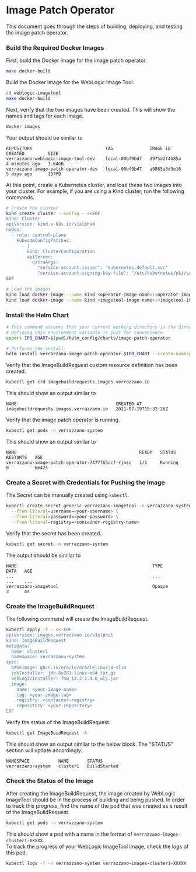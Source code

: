 # Image Patch Operator
This document goes through the steps of building, deploying, and testing the image patch operator.

### Build the Required Docker Images
First, build the Docker image for the image patch operator.
```bash
make docker-build
```
Build the Docker image for the WebLogic Image Tool.
```bash
cd weblogic-imagetool
make docker-build
```
Next, verify that the two images have been created. This will show the names and tags for each image.
```bash
docker images
```
Your output should be similar to
```plaintext
REPOSITORY                            TAG              IMAGE ID       CREATED         SIZE
verrazzano-weblogic-image-tool-dev    local-00bf9bd7   d975a2f4b85a   4 minutes ago   1.64GB
verrazzano-image-patch-operator-dev   local-00bf9bd7   a0865a3d3e16   5 days ago      187MB
```
At this point, create a Kubernetes cluster, and load these two images into your cluster. For example, if you are using a Kind cluster, run the following commands.
```bash
# Create the cluster
kind create cluster --config - <<EOF
kind: Cluster
apiVersion: kind.x-k8s.io/v1alpha4
nodes:
  - role: control-plane
    kubeadmConfigPatches:
      - |
        kind: ClusterConfiguration
        apiServer:
          extraArgs:
            "service-account-issuer": "kubernetes.default.svc"
            "service-account-signing-key-file": "/etc/kubernetes/pki/sa.key"
EOF

# Load the images
kind load docker-image --name kind <operator-image-name>:<operator-image-tag>
kind load docker-image --name kind <imagetool-image-name>:<imagetool-image-tag>
```

### Install the Helm Chart
```bash
# This command assumes that your current working directory is the directory containing this README.
# Defining this environment variable is just for convenience.
export IPO_CHART=$(pwd)/helm_config/charts/image-patch-operator

# Performs the install.
helm install verrazzano-image-patch-operator $IPO_CHART --create-namespace --namespace verrazzano-system --set-string imagePatchOperator.image=<operator-image-name>:<operator-image-tag> --set-string imageTool.image=<imagetool-image-name>:<imagetool-image-tag>
```
Verify that the ImageBuildRequest custom resource definition has been created.
```bash
kubectl get crd imagebuildrequests.images.verrazzano.io
```
This should show an output similar to
```plaintext
NAME                                      CREATED AT
imagebuildrequests.images.verrazzano.io   2021-07-19T15:32:26Z
```
Verify that the image patch operator is running.
```bash
kubectl get pods -n verrazzano-system
```
This should show an output similar to
```plaintext
NAME                                               READY   STATUS         RESTARTS   AGE
verrazzano-image-patch-operator-7477f65ccf-rjmsc   1/1     Running        0          6m42s
```

### Create a Secret with Credentials for Pushing the Image
The Secret can be manually created using `kubectl`.<br>
```bash
kubectl create secret generic verrazzano-imagetool -n verrazzano-system \
  --from-literal=username=<your-username> \
  --from-literal=password=<your-password> \
  --from-literal=registry=<container-registry-name>
```
Verify that the secret has been created.
```bash
kubectl get secret -n verrazzano-system
```
The output should be similar to
```plaintext
NAME                                                    TYPE                                  DATA   AGE
...                                                     ...                                   ...    ...
verrazzano-imagetool                                    Opaque                                3      4s
```

### Create the ImageBuildRequest
The following command will create the ImageBuildRequest.
```bash
kubectl apply -f - <<-EOF
apiVersion: images.verrazzano.io/v1alpha1
kind: ImageBuildRequest
metadata:
  name: cluster1
  namespace: verrazzano-system
spec:
  baseImage: ghcr.io/oracle/oraclelinux:8-slim
  jdkInstaller: jdk-8u281-linux-x64.tar.gz
  webLogicInstaller: fmw_12.2.1.4.0_wls.jar
  image:
    name: <your-image-name>
    tag: <your-image-tag>
    registry: <container-registry>
    repository: <your-repository>
EOF
```
Verify the status of the ImageBuildRequest.
```bash
kubectl get ImageBuidRequest -A
```
This should show an output similar to the below block. The "STATUS" section will update accordingly.
```plaintext
NAMESPACE           NAME       STATUS
verrazzano-system   cluster1   BuildStarted
```

### Check the Status of the Image
After creating the ImageBuildRequest, the image created by WebLogic ImageTool should be in the process of building and being pushed.
In order to track this progress, find the name of the pod that was created as a result of the ImageBuildRequest.
```bash
kubectl get pods -n verrazzano-system
```
This should show a pod with a name in the format of `verrazzano-images-cluster1-XXXXX`.<br>
To track the progress of your WebLogic ImageTool image, check the logs of this pod.
```bash
kubectl logs -f -n verrazzano-system verrazzano-images-cluster1-XXXXX
```
